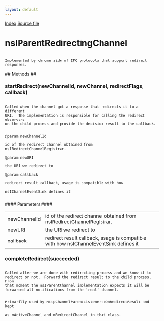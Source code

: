 ```yaml
---
layout: default
---
```

<div id='links'><a href="../index.html">Index</a>
<a href="http://dxr.mozilla.org/mozilla-central/source/netwerk/base/public/nsIParentRedirectingChannel.idl">Source file</a>
</div>

# nsIParentRedirectingChannel #
<code>  
Implemented by chrome side of IPC protocols that support redirect responses.  
  
</code>
## Methods ##

### startRedirect(newChannelId, newChannel, redirectFlags, callback) ###
<code>  
Called when the channel got a response that redirects it to a different  
URI.  The implementation is responsible for calling the redirect observers  
on the child process and provide the decision result to the callback.  
  
@param newChannelId  
   id of the redirect channel obtained from nsIRedirectChannelRegistrar.  
@param newURI  
   the URI we redirect to  
@param callback  
   redirect result callback, usage is compatible with how  
   nsIChannelEventSink defines it  
  
</code>
#### Parameters ####

<table>

<tr>
<td>newChannelId</td>
<td>   id of the redirect channel obtained from nsIRedirectChannelRegistrar.  
</td>
</tr>

<tr>
<td>newURI</td>
<td>   the URI we redirect to  
</td>
</tr>

<tr>
<td>callback</td>
<td>   redirect result callback, usage is compatible with how  
   nsIChannelEventSink defines it  
</td>
</tr>

</table>

### completeRedirect(succeeded) ###
<code>  
Called after we are done with redirecting process and we know if to  
redirect or not.  Forward the redirect result to the child process.  From  
that moment the nsIParentChannel implementation expects it will be  
forwarded all notifications from the 'real' channel.  
  
Primarilly used by HttpChannelParentListener::OnRedirectResult and kept  
as mActiveChannel and mRedirectChannel in that class.  
  
</code>